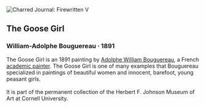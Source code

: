 <div class="artwork-of-the-day">
  <div class="container">
    <div class="img-wrapper">
      <img
        src="https://uploads8.wikiart.org/images/william-adolphe-bouguereau/the-goose-girl-1891.jpg!Large.jpg"
        alt="Charred Journal: Firewritten V" />
    </div>
    <div class="artwork-detail">
      <div class="artwork-origin"> 
        <h2 class="artwork-name">The Goose Girl</h2>
        <h3 class="artist">
          William-Adolphe Bouguereau
                    ·  1891
        </h3>
      </div>
      <p class="description">
        <span class="artwork-description-text ng-binding" ng-bind-html="viewModel.ArtworkOfTheDay.Description | unsafe">The Goose Girl is an 1891 painting by <a target="_blank" href="/en/william-adolphe-bouguereau">Adolphe William Bouguereau</a>, a French <a target="_blank" href="/en/artists-by-art-movement/academic-art">academic painter</a>. The Goose Girl is one of many examples that Bouguereau specialized in paintings of beautiful women and innocent, barefoot, young peasant girls.
<br>
<br>It is part of the permanent collection of the Herbert F. Johnson Museum of Art at Cornell University.</span>
                        <div class="text-shadow-container ng-hide" ng-show="showShadow"></div>
      </p>
    </div>
  </div>

</div>
